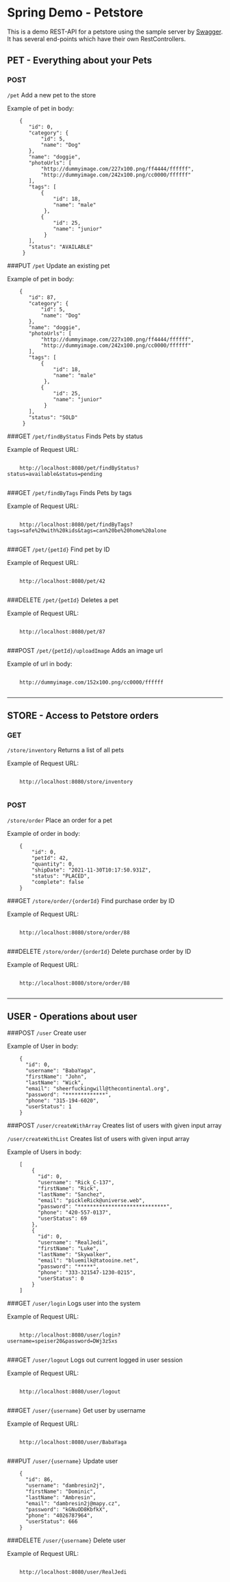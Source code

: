 # Spring Demo - Petstore

This is a demo REST-API for a petstore using the sample server by [Swagger](https://petstore.swagger.io/). It has several end-points which have their own RestControllers.

## PET - Everything about your Pets

### POST 
`/pet` Add a new pet to the store
 
 Example of pet in body:
 <pre><code>    {
       "id": 0,
       "category": {
           "id": 5,
           "name": "Dog"
       },
       "name": "doggie",
       "photoUrls": [
           "http://dummyimage.com/227x100.png/ff4444/ffffff",
           "http://dummyimage.com/242x100.png/cc0000/ffffff"
       ],
       "tags": [
           {
               "id": 18,
               "name": "male"
            },
           {
               "id": 25,
               "name": "junior"
            }
       ],
       "status": "AVAILABLE"
     }</code></pre>


 ###PUT 
`/pet` Update an existing pet
 
 Example of pet in body:
 <pre><code>    {
       "id": 87,
       "category": {
           "id": 5,
           "name": "Dog"
       },
       "name": "doggie",
       "photoUrls": [
           "http://dummyimage.com/227x100.png/ff4444/ffffff",
           "http://dummyimage.com/242x100.png/cc0000/ffffff"
       ],
       "tags": [
           {
               "id": 18,
               "name": "male"
            },
           {
               "id": 25,
               "name": "junior"
            }
       ],
       "status": "SOLD"
     }</code></pre>

 ###GET
`/pet/findByStatus` Finds Pets by status

 Example of Request URL:
 
 <pre><code>
    http://localhost:8080/pet/findByStatus?status=available&status=pending

</code></pre>

 ###GET
`/pet/findByTags` Finds Pets by tags

 Example of Request URL:
 
 <pre><code>
    http://localhost:8080/pet/findByTags?tags=safe%20with%20kids&tags=can%20be%20home%20alone

</code></pre>

 ###GET
`/pet/{petId}` Find pet by ID

 Example of Request URL:
 
 <pre><code>
    http://localhost:8080/pet/42

</code></pre>

 ###DELETE
`/pet/{petId}` Deletes a pet

 Example of Request URL:
 
 <pre><code>
    http://localhost:8080/pet/87

</code></pre>

###POST
`/pet/{petId}/uploadImage` Adds an image url

Example of url in body:

<pre><code>
    http://dummyimage.com/152x100.png/cc0000/ffffff

</code></pre>
***
## STORE - Access to Petstore orders

### GET
`/store/inventory` Returns a list of all pets

Example of Request URL:

<pre><code>
    http://localhost:8080/store/inventory

</code></pre>

### POST
`/store/order` Place an order for a pet

Example of order in body:
 <pre><code>    {
        "id": 0,
        "petId": 42,
        "quantity": 0,
        "shipDate": "2021-11-30T10:17:50.931Z",
        "status": "PLACED",
        "complete": false
    }</code></pre>

###GET
`/store/order/{orderId}` Find purchase order by ID

Example of Request URL:

<pre><code>
    http://localhost:8080/store/order/88

</code></pre>

###DELETE
`/store/order/{orderId}` Delete purchase order by ID

Example of Request URL:

<pre><code>
    http://localhost:8080/store/order/88

</code></pre>
***
## USER - Operations about user

###POST
`/user` Create user

Example of User in body:
 <pre><code>    {
      "id": 0,
      "username": "BabaYaga",
      "firstName": "John",
      "lastName": "Wick",
      "email": "sheerfuckingwill@thecontinental.org",
      "password": "*************",
      "phone": "315-194-6020",
      "userStatus": 1
    }</code></pre>

###POST
`/user/createWithArray`  Creates list of users with given input array

`/user/createWithList`  Creates list of users with given input array

Example of Users in body:
 <pre><code>    [
        {
          "id": 0,
          "username": "Rick_C-137",
          "firstName": "Rick",
          "lastName": "Sanchez",
          "email": "pickleRick@universe.web",
          "password": "*****************************",
          "phone": "420-557-0137",
          "userStatus": 69
        },
        {
          "id": 0,
          "username": "RealJedi",
          "firstName": "Luke",
          "lastName": "Skywalker",
          "email": "bluemilk@tatooine.net",
          "password": "*****",
          "phone": "333-321547-1230-0215",
          "userStatus": 0
        }
    ]</code></pre>

###GET
`/user/login`  Logs user into the system

Example of Request URL:

<pre><code>
    http://localhost:8080/user/login?username=speiser20&password=DWj3zSxs

</code></pre>

###GET
`/user/logout` Logs out current logged in user session

Example of Request URL:

<pre><code>
    http://localhost:8080/user/logout

</code></pre>

###GET
`/user/{username}` Get user by username

Example of Request URL:

<pre><code>
    http://localhost:8080/user/BabaYaga

</code></pre>

###PUT
`/user/{username}` Update user
 <pre><code>    {
      "id": 86,
      "username": "dambresin2j",
      "firstName": "Dominic",
      "lastName": "Ambresin",
      "email": "dambresin2j@mapy.cz",
      "password": "kGNuOD8KbfkX",
      "phone": "4026787964",
      "userStatus": 666
    }</code></pre>

###DELETE
`/user/{username}` Delete user

Example of Request URL:

<pre><code>
    http://localhost:8080/user/RealJedi

</code></pre>
